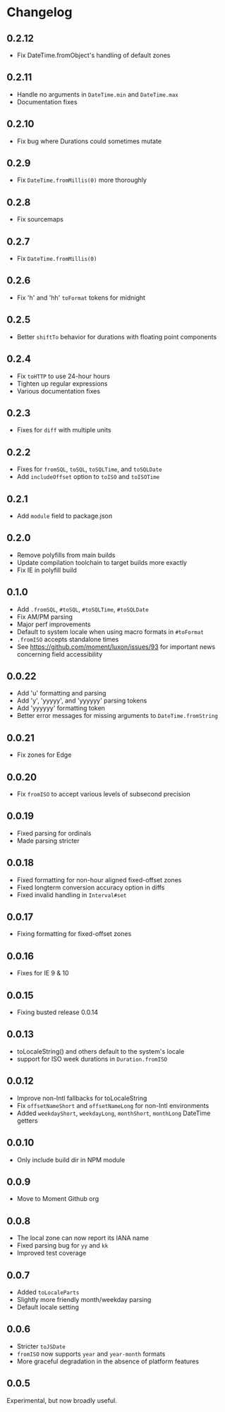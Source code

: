 # Changelog

## 0.2.12

 * Fix DateTime.fromObject's handling of default zones

## 0.2.11

 * Handle no arguments in `DateTime.min` and `DateTime.max`
 * Documentation fixes

## 0.2.10

 * Fix bug where Durations could sometimes mutate

## 0.2.9

 * Fix `DateTime.fromMillis(0)` more thoroughly

## 0.2.8

 * Fix sourcemaps

## 0.2.7

 * Fix `DateTime.fromMillis(0)`

## 0.2.6

 * Fix 'h' and 'hh' `toFormat` tokens for midnight

## 0.2.5

 * Better `shiftTo` behavior for durations with floating point components

## 0.2.4

 * Fix `toHTTP` to use 24-hour hours
 * Tighten up regular expressions
 * Various documentation fixes

## 0.2.3

 * Fixes for `diff` with multiple units

## 0.2.2

 * Fixes for `fromSQL`, `toSQL`, `toSQLTime`, and `toSQLDate`
 * Add `includeOffset` option to `toISO` and `toISOTime`

## 0.2.1

 * Add `module` field to package.json

## 0.2.0

 * Remove polyfills from main builds
 * Update compilation toolchain to target builds more exactly
 * Fix IE in polyfill build

## 0.1.0

 * Add `.fromSQL`, `#toSQL`, `#toSQLTime`, `#toSQLDate`
 * Fix AM/PM parsing
 * Major perf improvements
 * Default to system locale when using macro formats in `#toFormat`
 * `.fromISO` accepts standalone times
 * See https://github.com/moment/luxon/issues/93 for important news concerning field accessibility

## 0.0.22

 * Add 'u' formatting and parsing
 * Add 'y', 'yyyyy', and 'yyyyyy' parsing tokens
 * Add 'yyyyyy' formatting token
 * Better error messages for missing arguments to `DateTime.fromString`

## 0.0.21
 * Fix zones for Edge

## 0.0.20
 * Fix `fromISO` to accept various levels of subsecond precision

## 0.0.19
 * Fixed parsing for ordinals
 * Made parsing stricter

## 0.0.18
 * Fixed formatting for non-hour aligned fixed-offset zones
 * Fixed longterm conversion accuracy option in diffs
 * Fixed invalid handling in `Interval#set`

## 0.0.17
 * Fixing formatting for fixed-offset zones

## 0.0.16
 * Fixes for IE 9 & 10

## 0.0.15
 * Fixing busted release 0.0.14

## 0.0.13

 * toLocaleString() and others default to the system's locale
 * support for ISO week durations in `Duration.fromISO`

## 0.0.12

 * Improve non-Intl fallbacks for toLocaleString
 * Fix `offsetNameShort` and `offsetNameLong` for non-Intl environments
 * Added `weekdayShort`, `weekdayLong`, `monthShort`, `monthLong` DateTime getters

## 0.0.10

 * Only include build dir in NPM module

## 0.0.9

 * Move to Moment Github org

## 0.0.8

 * The local zone can now report its IANA name
 * Fixed parsing bug for `yy` and `kk`
 * Improved test coverage

## 0.0.7

 * Added `toLocaleParts`
 * Slightly more friendly month/weekday parsing
 * Default locale setting

## 0.0.6

 * Stricter `toJSDate`
 * `fromISO` now supports `year` and `year-month` formats
 * More graceful degradation in the absence of platform features

## 0.0.5

Experimental, but now broadly useful.
